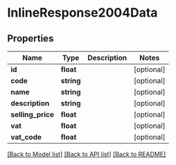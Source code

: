 # InlineResponse2004Data

## Properties
Name | Type | Description | Notes
------------ | ------------- | ------------- | -------------
**id** | **float** |  | [optional] 
**code** | **string** |  | [optional] 
**name** | **string** |  | [optional] 
**description** | **string** |  | [optional] 
**selling_price** | **float** |  | [optional] 
**vat** | **float** |  | [optional] 
**vat_code** | **float** |  | [optional] 

[[Back to Model list]](../../README.md#documentation-for-models) [[Back to API list]](../../README.md#documentation-for-api-endpoints) [[Back to README]](../../README.md)

